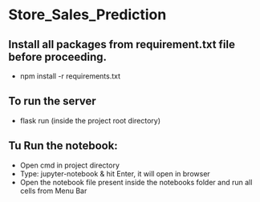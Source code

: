 # Store_Sales_Prediction

## Install all packages from requirement.txt file before proceeding.
   - npm install -r requirements.txt

## To run the server
   - flask run (inside the project root directory)

## Tu Run the notebook:
   - Open cmd in project directory
   - Type: jupyter-notebook & hit Enter, it will open in browser
   - Open the notebook file present inside the notebooks folder and run all cells from Menu Bar